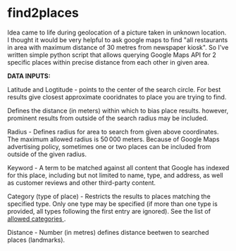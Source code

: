 # find2places

Idea came to life during geolocation of a picture taken in unknown location. I thought it would be very helpful to ask google maps to find "all restaurants in area with maximum distance of 30 metres from newspaper kiosk". So I've written simple python script that allows querying Google Maps API for 2 specific places within precise distance from each other in given area. 


<b>DATA INPUTS:</b>

Latitude and Logtitude - points to the center of the search circle. For best results give closest approximate cooridnates to place you are trying to find.  

Defines the distance (in meters) within which to bias place results.  however, prominent results from outside of the search radius may be included.

Radius - Defines radius for area to search from given above coordinates. The maximum allowed radius is 50 000 meters. Because of Google Maps advertising policy, sometimes one or two places can be included from outside of the given radius. 

Keyword - A term to be matched against all content that Google has indexed for this place, including but not limited to name, type, and address, as well as customer reviews and other third-party content.

Category (type of place) - Restricts the results to places matching the specified type. Only one type may be specified (if more than one type is provided, all types following the first entry are ignored). See the list of <a href='https://developers.google.com/places/web-service/supported_types'> allowed categories </a>.

Distance - Number (in metres) defines distance beetwen to searched places (landmarks). 

